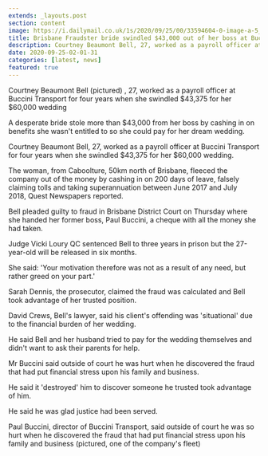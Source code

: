 ```yaml
---
extends: _layouts.post
section: content
image: https://i.dailymail.co.uk/1s/2020/09/25/00/33594604-0-image-a-5_1600989416254.jpg 
title: Brisbane Fraudster bride swindled $43,000 out of her boss at Buccini Transport to pay for wedding 
description: Courtney Beaumont Bell, 27, worked as a payroll officer at Buccini Transport  in Hemmant, QLD, for four years when she swindled $43,375 for her $60,000 wedding. 
date: 2020-09-25-02-01-31 
categories: [latest, news] 
featured: true 
--- 
```

Courtney Beaumont Bell (pictured) , 27, worked as a payroll officer at Buccini Transport for four years when she swindled $43,375 for her $60,000 wedding

A desperate bride stole more than $43,000 from her boss by cashing in on benefits she wasn't entitled to so she could pay for her dream wedding. 

Courtney Beaumont Bell, 27, worked as a payroll officer at Buccini Transport for four years when she swindled $43,375 for her $60,000 wedding.

The woman, from Caboolture, 50km north of Brisbane, fleeced the company out of the money by cashing in on 200 days of leave, falsely claiming tolls and taking superannuation between June 2017 and July 2018, Quest Newspapers reported.  

Bell pleaded guilty to fraud in Brisbane District Court on Thursday where she handed her former boss, Paul Buccini, a cheque with all the money she had taken.

Judge Vicki Loury QC sentenced Bell to three years in prison but the 27-year-old will be released in six months.  

She said: 'Your motivation therefore was not as a result of any need, but rather greed on your part.'

Sarah Dennis, the prosecutor, claimed the fraud was calculated and Bell took advantage of her trusted position. 

David Crews, Bell's lawyer, said his client's offending was 'situational' due to the financial burden of her wedding.

He said Bell and her husband tried to pay for the wedding themselves and didn't want to ask their parents for help.

Mr Buccini said outside of court he was hurt when he discovered the fraud that had put financial stress upon his family and business.

He said it 'destroyed' him to discover someone he trusted took advantage of him.

He said he was glad justice had been served.

Paul Buccini, director of Buccini Transport, said outside of court he was so hurt when he discovered the fraud that had put financial stress upon his family and business (pictured, one of the company's fleet)

